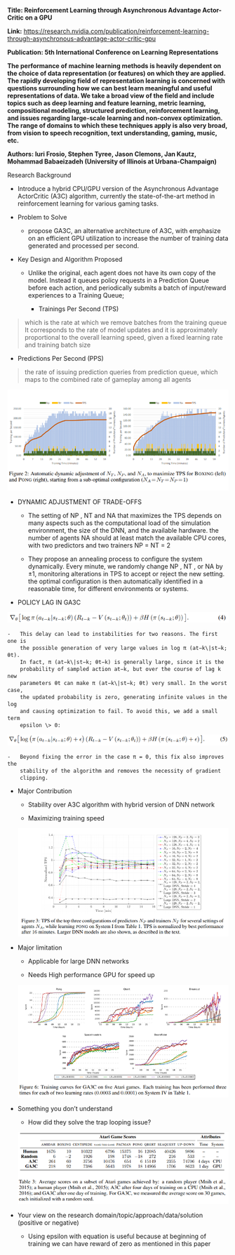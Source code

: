 **Title: Reinforcement Learning through Asynchronous Advantage Actor-Critic on a
GPU**

**Link:**
<https://research.nvidia.com/publication/reinforcement-learning-through-asynchronous-advantage-actor-critic-gpu>

**Publication: 5th International Conference on Learning Representations**

**The performance of machine learning methods is heavily dependent on the choice
of data representation (or features) on which they are applied. The rapidly
developing field of representation learning is concerned with questions
surrounding how we can best learn meaningful and useful representations of data.
We take a broad view of the field and include topics such as deep learning and
feature learning, metric learning, compositional modeling, structured
prediction, reinforcement learning, and issues regarding large-scale learning
and non-convex optimization. The range of domains to which these techniques
apply is also very broad, from vision to speech recognition, text understanding,
gaming, music, etc.**

**Authors: Iuri Frosio, Stephen Tyree, Jason Clemons, Jan Kautz, Mohammad
Babaeizadeh (University of Illinois at Urbana-Champaign)**

Research Background

-   Introduce a hybrid CPU/GPU version of the Asynchronous Advantage ActorCritic
    (A3C) algorithm, currently the state-of-the-art method in reinforcement
    learning for various gaming tasks.

-   Problem to Solve

    -   propose GA3C, an alternative architecture of A3C, with emphasize on an
        efficient GPU utilization to increase the number of training data
        generated and processed per second.

-   Key Design and Algorithm Proposed

    -   Unlike the original, each agent does not have its own copy of the model.
        Instead it queues policy requests in a Prediction Queue before each
        action, and periodically submits a batch of input/reward experiences to
        a Training Queue;

        -   Trainings Per Second (TPS)

>   which is the rate at which we remove batches from the training queue It
>   corresponds to the rate of model updates and it is approximately
>   proportional to the overall learning speed, given a fixed learning rate and
>   training batch size

-   Predictions Per Second (PPS)

>   the rate of issuing prediction queries from prediction queue, which maps to
>   the combined rate of gameplay among all agents

![](6ea69d052977f716f6e4aa9e5408b86b.png)

-   DYNAMIC ADJUSTMENT OF TRADE-OFFS

    -   The setting of NP , NT and NA that maximizes the TPS depends on many
        aspects such as the computational load of the simulation environment,
        the size of the DNN, and the available hardware. the number of agents NA
        should at least match the available CPU cores, with two predictors and
        two trainers NP = NT = 2

    -   They propose an annealing process to configure the system dynamically.
        Every minute, we randomly change NP , NT , or NA by ±1, monitoring
        alterations in TPS to accept or reject the new setting. the optimal
        configuration is then automatically identified in a reasonable time, for
        different environments or systems.

-   POLICY LAG IN GA3C

![](1a9d6497ce02f9d49aade7da97416351.png)

    -   This delay can lead to instabilities for two reasons. The first one is
        the possible generation of very large values in log π (at−k\|st−k; θt).
        In fact, π (at−k\|st−k; θt−k) is generally large, since it is the
        probability of sampled action at−k, but over the course of lag k new
        parameters θt can make π (at−k\|st−k; θt) very small. In the worst case,
        the updated probability is zero, generating infinite values in the log
        and causing optimization to fail. To avoid this, we add a small term
        epsilon \> 0:

![](5b01b91e1315e889640df0f4d431195f.png)

    -   Beyond fixing the error in the case π = 0, this fix also improves the
        stability of the algorithm and removes the necessity of gradient
        clipping.

-   Major Contribution

    -   Stability over A3C algorithm with hybrid version of DNN network

    -   Maximizing training speed

	![](79c8201b58da24ebbee46493deb1aeb0.png)

-   Major limitation

    -   Applicable for large DNN networks

    -   Needs High performance GPU for speed up

    ![](95aeed6d873aab80acbb823ce68e73f3.png)

-   Something you don’t understand

    -   How did they solve the trap looping issue?

    ![](8470ad4136a6191ecb38758f5a1513b5.png)

-   Your view on the research domain/topic/approach/data/solution (positive or
    negative)

    -   Using epsilon with equation is useful because at beginning of training
        we can have reward of zero as mentioned in this paper
